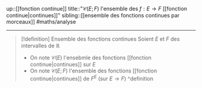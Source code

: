 up::[[fonction continue]]
title::"$\mathcal{C}(E; F)$ l'ensemble des $f: E \to F$ [[fonction continue|continues]]"
sibling::[[ensemble des fonctions continues par morceaux]]
#maths/analyse 

---

> [!definition] Ensemble des fonctions continues
> Soient $E$ et $F$ des intervalles de $\mathbb{R}$
>  - On note $\mathcal{C}(E)$ l'ensebmle des fonctions [[fonction continue|continues]] sur $E$
>  - On note $\mathcal{C}(E; F)$ l'ensemble des fonctions [[fonction continue|continues]] de $F^{E}$ (sur $E \to F$)
^definition
